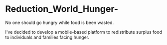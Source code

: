 # Reduction_World_Hunger-

No one should go hungry while food is been wasted.

I've decided to develop a mobile-based platform to redistribute surplus food to individuals and families facing hunger.

